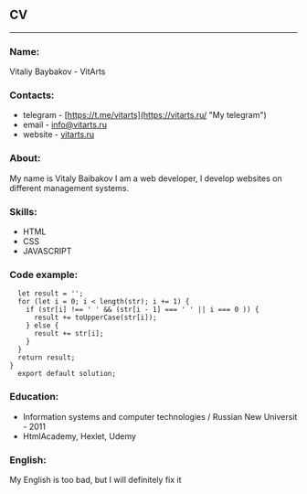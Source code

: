 ## CV
---
### Name: 
Vitaliy Baybakov - VitArts

### Contacts:
* telegram - [https://t.me/vitarts](https://vitarts.ru/ "My telegram")
* email - <info@vitarts.ru>
* website -  [vitarts.ru](https://vitarts.ru/ "My website")

### About:
My name is Vitaly Baibakov I am a web developer, I develop websites on different management systems.

### Skills:
* HTML
* CSS
* JAVASCRIPT

### Code example:
```const solution = (str) => {
  let result = '';
  for (let i = 0; i < length(str); i += 1) {
    if (str[i] !== ' ' && (str[i - 1] === ' ' || i === 0 )) {
      result += toUpperCase(str[i]);
    } else {
      result += str[i];
    }
  }
  return result;
}
  export default solution;
```

### Education:
* Information systems and computer technologies / Russian New Universit - 2011
* HtmlAcademy, Hexlet, Udemy


### English:
My English is too bad, but I will definitely fix it
